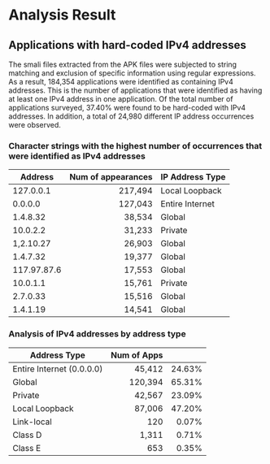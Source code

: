 Analysis Result
====

## Applications with hard-coded IPv4 addresses

The smali files extracted from the APK files were subjected to string matching and exclusion of specific information using regular expressions. As a result, 184,354 applications were identified as containing IPv4 addresses. This is the number of applications that were identified as having at least one IPv4 address in one application.
Of the total number of applications surveyed, 37.40% were found to be hard-coded with IPv4 addresses.
In addition, a total of 24,980 different IP address occurrences were observed.

### Character strings with the highest number of occurrences that were identified as IPv4 addresses

| Address | Num of appearances | IP Address Type |
----|---:|----
| 127.0.0.1 | 217,494 | Local Loopback |
| 0.0.0.0 | 127,043 | Entire Internet |
| 1.4.8.32 | 38,534 | Global |
| 10.0.2.2 | 31,233 | Private |
| 1,2.10.27 | 26,903 | Global |
| 1.4.7.32 | 19,377 | Global |
| 117.97.87.6 | 17,553 | Global  |
| 10.0.1.1 | 15,761 | Private  |
| 2.7.0.33 | 15,516 | Global  |
| 1.4.1.19 | 14,541 | Global |

### Analysis of IPv4 addresses by address type

| Address Type | Num of Apps ||
----|---:|---:
| Entire Internet (0.0.0.0) | 45,412 | 24.63%  |
| Global | 120,394 | 65.31%  |
| Private | 42,567 | 23.09%  |
| Local Loopback | 87,006 | 47.20%  |
| Link-local | 120 | 0.07%  |
| Class D | 1,311 | 0.71% |
| Class E | 653 | 0.35%  |